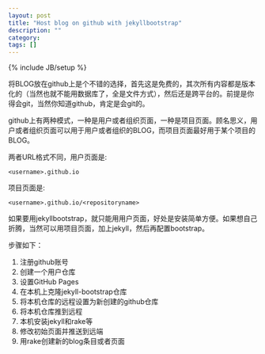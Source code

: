```yaml
---
layout: post
title: "Host blog on github with jekyllbootstrap"
description: ""
category: 
tags: []
---
```

{% include JB/setup %}

将BLOG放在github上是个不错的选择，首先这是免费的，其次所有内容都是版本化的（当然也就不能用数据库了，全是文件方式），然后还是跨平台的。前提是你得会git，当然你知道github，肯定是会git的。


github上有两种模式，一种是用户或者组织页面，一种是项目页面。顾名思义，用户或者组织页面可以用于用户或者组织的BLOG，而项目页面最好用于某个项目的BLOG。


两者URL格式不同，用户页面是:

    <username>.github.io

项目页面是:

    <username>.github.io/<repositoryname>


如果要用jekyllbootstrap，就只能用用户页面，好处是安装简单方便。如果想自己折腾，当然可以用项目页面，加上jekyll，然后再配置bootstrap。


步骤如下：

1. 注册github账号
2. 创建一个用户仓库
3. 设置GitHub Pages
4. 在本机上克隆jekyll-bootstrap仓库
5. 将本机仓库的远程设置为新创建的github仓库
6. 将本机仓库推到远程
7. 本机安装jekyll和rake等
8. 修改初始页面并推送到远端
9. 用rake创建新的blog条目或者页面
